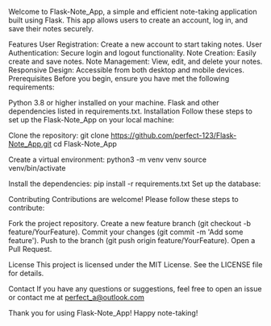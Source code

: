 Welcome to Flask-Note_App, a simple and efficient note-taking application built using Flask. This app allows users to create an account, log in, and save their notes securely.

Features
User Registration: Create a new account to start taking notes.
User Authentication: Secure login and logout functionality.
Note Creation: Easily create and save notes.
Note Management: View, edit, and delete your notes.
Responsive Design: Accessible from both desktop and mobile devices.
Prerequisites
Before you begin, ensure you have met the following requirements:

Python 3.8 or higher installed on your machine.
Flask and other dependencies listed in requirements.txt.
Installation
Follow these steps to set up the Flask-Note_App on your local machine:

Clone the repository:
git clone https://github.com/perfect-123/Flask-Note_App.git
cd Flask-Note_App

Create a virtual environment:
python3 -m venv venv
source venv/bin/activate  

Install the dependencies:
pip install -r requirements.txt
Set up the database:

Contributing
Contributions are welcome! Please follow these steps to contribute:

Fork the project repository.
Create a new feature branch (git checkout -b feature/YourFeature).
Commit your changes (git commit -m 'Add some feature').
Push to the branch (git push origin feature/YourFeature).
Open a Pull Request.

License
This project is licensed under the MIT License. See the LICENSE file for details.

Contact
If you have any questions or suggestions, feel free to open an issue or contact me at perfect_a@outlook.com

Thank you for using Flask-Note_App! Happy note-taking!

